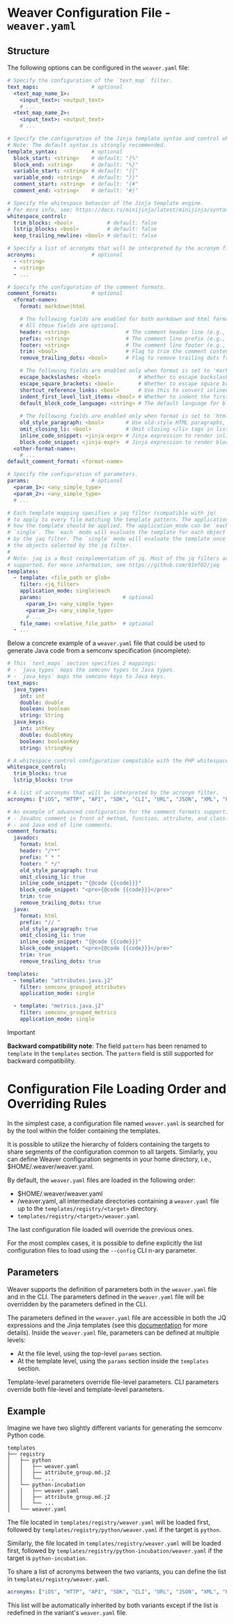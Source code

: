 # Weaver Configuration File - `weaver.yaml`

## Structure

The following options can be configured in the `weaver.yaml` file:

```yaml
# Specify the configuration of the `text_map` filter.
text_maps:                 # optional
  <text_map_name_1>:
    <input_text>: <output_text>
    # ...
  <text_map_name_2>:
    <input_text>: <output_text>
    # ...

# Specify the configuration of the Jinja template syntax and control whitespace behavior.
# Note: The default syntax is strongly recommended.
template_syntax:           # optional
  block_start: <string>    # default: "{%"
  block_end: <string>      # default: "%}"
  variable_start: <string> # default: "{{"
  variable_end: <string>   # default: "}}"
  comment_start: <string>  # default: "{#"
  comment_end: <string>    # default: "#}"

# Specify the whitespace behavior of the Jinja template engine.
# For more info, see: https://docs.rs/minijinja/latest/minijinja/syntax/index.html#whitespace-control
whitespace_control:
  trim_blocks: <bool>           # default: false
  lstrip_blocks: <bool>         # default: false
  keep_trailing_newline: <bool> # default: false

# Specify a list of acronyms that will be interpreted by the acronym filter. 
acronyms:                  # optional
  - <string>
  - <string>
  - ...

# Specify the configuration of the comment formats.
comment_formats:           # optional
  <format-name>:
    format: markdown|html

    # The following fields are enabled for both markdown and html formats
    # All these fields are optional.
    header: <string>                  # The comment header line (e.g., `/**`)
    prefix: <string>                  # The comment line prefix (e.g., ` * `)
    footer: <string>                  # The comment line footer (e.g., ` */`)
    trim: <bool>                      # Flag to trim the comment content (default: true). 
    remove_trailing_dots: <bool>      # Flag to remove trailing dots from the comment content (default: false).

    # The following fields are enabled only when format is set to 'markdown'
    escape_backslashes: <bool>            # Whether to escape backslashes in the markdown (default: false).
    escape_square_brackets: <bool>        # Whether to escape square brackets in markdown (default: false).
    shortcut_reference_links: <bool>      # Use this to convert inlined links into shortcut reference links, similar to those in Go documentation (default: false).
    indent_first_level_list_items: <bool> # Whether to indent the first level of list items in the markdown (default: false).
    default_block_code_language: <string> # The default language for block code snippets (default: "").
    
    # The following fields are enabled only when format is set to 'html'
    old_style_paragraph: <bool>       # Use old-style HTML paragraphs, i.e. single <p> tag (default: false)
    omit_closing_li: <bool>           # Omit closing </li> tags in lists (default: false)
    inline_code_snippet: <jinja-expr> # Jinja expression to render inline code (default: "<c>{{code}}</c>").
    block_code_snippet: <jinja-expr>  # Jinja expression to render block code (default: "<pre>\n{{code}}\n</pre>").
  <other-format-name>:
    # ...
default_comment_format: <format-name>

# Specify the configuration of parameters.
params:                    # optional
  <param_1>: <any_simple_type>
  <param_2>: <any_simple_type>
  # ...

# Each template mapping specifies a jaq filter (compatible with jq)
# to apply to every file matching the template pattern. The application_mode specifies
# how the template should be applied. The application_mode can be `each` or
# `single`. The `each` mode will evaluate the template for each object selected
# by the jaq filter. The `single` mode will evaluate the template once with all
# the objects selected by the jq filter.
#
# Note: jaq is a Rust reimplementation of jq. Most of the jq filters are
# supported. For more information, see https://github.com/01mf02/jaq
templates:
  - template: <file_path or glob>
    filter: <jq_filter>
    application_mode: single|each
    params:                          # optional
      <param_1>: <any_simple_type>
      <param_2>: <any_simple_type>
      # ...
    file_name: <relative_file_path>  # optional
  - ...
```

Below a concrete example of a `weaver.yaml` file that could be used to generate Java code
from a semconv specification (incomplete):

```yaml
# This `text_maps` section specifies 2 mappings:
# - `java_types` maps the semconv types to Java types.
# - `java_keys` maps the semconv keys to Java keys.
text_maps:
  java_types:
    int: int
    double: double
    boolean: boolean
    string: String
  java_keys:
    int: intKey
    double: doubleKey
    boolean: booleanKey
    string: stringKey

# A whitespace control configuration compatible with the PHP whitespace control behavior (recommended).
whitespace_control:
  trim_blocks: true
  lstrip_blocks: true

# A list of acronyms that will be interpreted by the acronym filter.
acronyms: ["iOS", "HTTP", "API", "SDK", "CLI", "URL", "JSON", "XML", "HTML"]

# An example of advanced configuration for the comment formats supporting both
# - JavaDoc comment in front of method, function, attribute, and class.
# - and Java end of line comments.
comment_formats:
  javadoc:
    format: html
    header: "/**"
    prefix: " * "
    footer: " */"
    old_style_paragraph: true
    omit_closing_li: true
    inline_code_snippet: "{@code {{code}}}"
    block_code_snippet: "<pre>{@code {{code}}}</pre>"
    trim: true
    remove_trailing_dots: true
  java:
    format: html
    prefix: "// "
    old_style_paragraph: true
    omit_closing_li: true
    inline_code_snippet: "{@code {{code}}}"
    block_code_snippet: "<pre>{@code {{code}}}</pre>"
    trim: true
    remove_trailing_dots: true

templates:
  - template: "attributes.java.j2"
    filter: semconv_grouped_attributes
    application_mode: single

  - template: "metrics.java.j2"
    filter: semconv_grouped_metrics
    application_mode: single
```
 
> [!IMPORTANT]
> **Backward compatibility note**: The field `pattern` has been renamed to `template` in the
> `templates` section. The `pattern` field is still supported for backward compatibility.

# Configuration File Loading Order and Overriding Rules

In the simplest case, a configuration file named `weaver.yaml` is searched for by
the tool within the folder containing the templates. 

It is possible to utilize the hierarchy of folders containing the targets to share
segments of the configuration common to all targets. Similarly, you can define
Weaver configuration segments in your home directory, i.e., $HOME/.weaver/weaver.yaml.

By default, the `weaver.yaml` files are loaded in the following order:

- $HOME/.weaver/weaver.yaml
- /weaver.yaml, all intermediate directories containing a `weaver.yaml` file up to the
  `templates/registry/<target>` directory.
- `templates/registry/<target>/weaver.yaml`

The last configuration file loaded will override the previous ones.

For the most complex cases, it is possible to define explicitly the list configuration
files to load using the `--config` CLI n-ary parameter.

## Parameters

Weaver supports the definition of parameters both in the `weaver.yaml` file and in the CLI.
The parameters defined in the `weaver.yaml` file will be overridden by the parameters
defined in the CLI.

The parameters defined in the `weaver.yaml` file are accessible in both the JQ expressions
and the Jinja templates (see this [documentation](/crates/weaver_forge/README.md) for more
details). Inside the `weaver.yaml` file, parameters can be defined at multiple levels:
- At the file level, using the top-level `params` section.
- At the template level, using the `params` section inside the `templates` section.

Template-level parameters override file-level parameters. CLI parameters override both
file-level and template-level parameters.

## Example

Imagine we have two slightly different variants for generating the semconv Python code.

```
templates
├── registry
│   ├── python
│   │   ├── weaver.yaml
│   │   ├── attribute_group.md.j2
│   │   └── ...
│   └── python-incubation
│   │   ├── weaver.yaml
│   │   ├── attribute_group.md.j2
│   │   └── ...
│   └── weaver.yaml
```

The file located in `templates/registry/weaver.yaml` will be loaded first, followed by
`templates/registry/python/weaver.yaml` if the target is `python`.

Similarly, the file located in `templates/registry/weaver.yaml` will be loaded first,
followed by `templates/registry/python-incubation/weaver.yaml` if the target is
`python-incubation`.

To share a list of acronyms between the two variants, you can define the list in
`templates/registry/weaver.yaml`.

```yaml
acronyms: ["iOS", "HTTP", "API", "SDK", "CLI", "URL", "JSON", "XML", "HTML"]
```

This list will be automatically inherited by both variants except if the list
is redefined in the variant's `weaver.yaml` file.